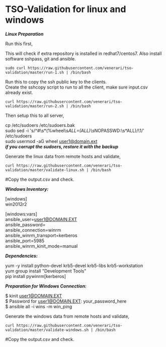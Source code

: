 # TSO-Validation for linux and windows

***Linux Preparation***

Run this first,

This will check if extra repository is installed in redhat7/centos7.  Also install software sshpass, git and ansible.
```
sudo curl https://raw.githubusercontent.com/venerari/tso-validation/master/run-1.sh | /bin/bash
```

Run this to copy the ssh public key to the clients.<br>
Create the sshcopy script to run to all the client, make sure input.csv already exist.<br>


```
curl https://raw.githubusercontent.com/venerari/tso-validation/master/run-2.sh | /bin/bash
```

Then setup this to all server,

cp /etc/sudoers /etc/sudoers.bak<br>
sudo sed -i 's/^#\s*\(%wheel\s*ALL=(ALL)\s*NOPASSWD:\s*ALL\)/\1/' /etc/sudoers<br>
sudo usermod -aG wheel user1@domain.ext<br>
***if you corrupt the sudoers, restore it with the backup***


Generate the linux data from remote hosts and validate,
```
curl https://raw.githubusercontent.com/venerari/tso-validation/master/validate-linux.sh | /bin/bash
```

#Copy the output.csv and check.


***Windows Inventory:***


[windows]<br>
win2012r2<br>

[windows:vars]<br>
ansible_user=user1@DOMAIN.EXT<br>
ansible_password=<br>
ansible_connection=winrm<br>
ansible_winrm_transport=kerberos<br>
ansible_port=5985<br>
ansible_winrm_kinit_mode=manual

***Dependencies:***

yum -y install python-devel krb5-devel krb5-libs krb5-workstation<br>
yum group install "Development Tools"<br>
pip install pywinrm[kerberos]<br>

***Preparation for Windows Connection:***

$ kinit user1@DOMAIN.EXT<br>
$ Password for user1@DOMAIN.EXT: your_password_here<br>
$ ansible all -i wins -m win_ping<br>

Generate the windows data from remote hosts and validate,
```
curl https://raw.githubusercontent.com/venerari/tso-validation/master/validate-windows.sh | /bin/bash
```

#Copy the output.csv and check.
